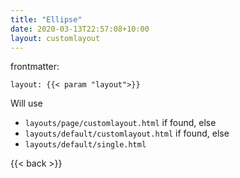 ```yaml
---
title: "Ellipse"
date: 2020-03-13T22:57:08+10:00
layout: customlayout
---
```


frontmatter: 

```
layout: {{< param "layout">}}
```

Will use 
- `layouts/page/customlayout.html` if found, else
- `layouts/default/customlayout.html` if found, else
- `layouts/default/single.html`

{{< back >}}